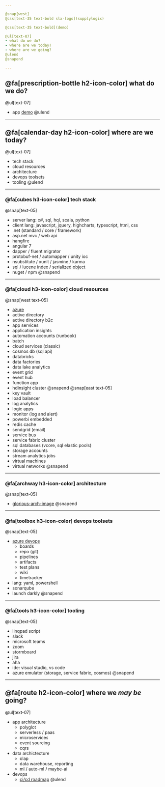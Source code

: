 ```yaml
---

@snap[west]
@css[text-35 text-bold slx-logo](supplylogix)

@css[text-35 text-bold](demo)

@ul[text-07]
- what do we do?
- where are we today?
- where are we going?
@ulend
@snapend

---
```


## @fa[prescription-bottle h2-icon-color] what do we do?
@ul[text-07]
- app [demo](https://qa.supplylogix.com)
@ulend

---

## @fa[calendar-day h2-icon-color] where are we today?
@ul[text-07]
- tech stack
- cloud resources
- architecture
- devops toolsets
- tooling
@ulend

---

### @fa[cubes h3-icon-color] tech stack
@snap[text-05]
- server lang: c#, sql, hql, scala, python
- client lang: javascript, jquery, highcharts, typescript, html, css
- .net (standard / core / framework)
- asp.net mvc / web api
- hangfire
- angular 7
- dapper / fluent migrator
- protobuf-net / automapper / unity ioc
- nsubstitute / xunit / jasmine / karma
- sql / lucene index / serialized object
- nuget / npm
@snapend

---

### @fa[cloud h3-icon-color] cloud resources
@snap[west text-05]
- [azure](https://portal.azure.com)
- active directory
- active directory b2c
- app services
- application insights
- automation accounts (runbook)
- batch
- cloud services (classic)
- cosmos db (sql api)
- databricks
- data factories
- data lake analytics
- event grid
- event hub
- function app
- hdinsight cluster
@snapend
@snap[east text-05]
- key vault
- load balancer
- log analytics
- logic apps
- monitor (log and alert)
- powerbi embedded
- redis cache
- sendgrid (email)
- service bus
- service fabric cluster
- sql databases (vcore, sql elastic pools)
- storage accounts
- stream analytics jobs
- virtual machines
- virtual networks
@snapend

---

### @fa[archway h3-icon-color] architecture
@snap[text-05]
- [glorious-arch-image](https://dev.azure.com/supplylogix/Internal/_git/InterviewProject?path=%2Finterview-questions%2Fslx-architecture.pdf&version=GBmaster)
@snapend

---

### @fa[toolbox h3-icon-color] devops toolsets
@snap[text-05]
- [azure devops](https://dev.azure.com/supplylogix)
  - boards
  - repo (git)
  - pipelines
  - artifacts
  - test plans
  - wiki
  - timetracker
- lang: yaml, powershell
- sonarqube
- launch darkly
@snapend

---

### @fa[tools h3-icon-color] tooling
@snap[text-05]
- linqpad script
- slack
- microsoft teams
- zoom
- stormboard
- jira
- aha
- ide: visual studio, vs code
- azure emulator (storage, service fabric, cosmos)
@snapend

---

## @fa[route h2-icon-color] where we _may be_ going?
@ul[text-07]
- app architecture
  - polyglot
  - serverless / paas
  - microservices
  - event sourcing
  - cqrs
- data archictecture
  - olap
  - data warehouse, reporting
  - ml / auto-ml / maybe-ai
- devops
  - [ci/cd roadmap](https://mckessoncorp.sharepoint.com/sites/GRPSupplylogixIT2/_layouts/15/WopiFrame.aspx?sourcedoc={e293e61c-4951-4a1b-b06a-7d9520804d06}&action=edit&wd=target%28DevOps%20Playbook.one%7C146e2b16-3a48-437c-8e14-e7879d6d80cb%2FCI%5C%2FCD%20Roadmap%20III%7C0a3cbe3a-ee05-4a06-8d13-ea14da344608%2F%29)
@ulend
